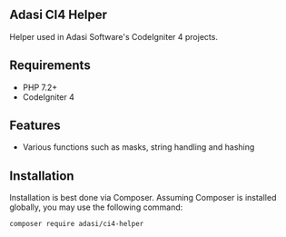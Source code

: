 ## Adasi CI4 Helper

Helper used in Adasi Software's CodeIgniter 4 projects.

## Requirements

- PHP 7.2+
- CodeIgniter 4

## Features

- Various functions such as masks, string handling and hashing

## Installation

Installation is best done via Composer. Assuming Composer is installed globally, you may use the following command:

<code>composer require adasi/ci4-helper</code>